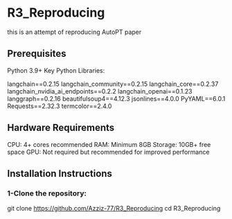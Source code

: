 # R3_Reproducing

this is an attempt of reproducing AutoPT paper

## Prerequisites

Python 3.9+
Key Python Libraries:

langchain==0.2.15
langchain_community==0.2.15
langchain_core==0.2.37
langchain_nvidia_ai_endpoints==0.2.2
langchain_openai==0.1.23
langgraph==0.2.16
beautifulsoup4==4.12.3
jsonlines==4.0.0
PyYAML==6.0.1
Requests==2.32.3
termcolor==2.4.0

## Hardware Requirements

CPU: 4+ cores recommended
RAM: Minimum 8GB
Storage: 10GB+ free space
GPU: Not required but recommended for improved performance

## Installation Instructions

### 1-Clone the repository:
git clone https://github.com/Azziz-77/R3_Reproducing
cd R3_Reproducing

